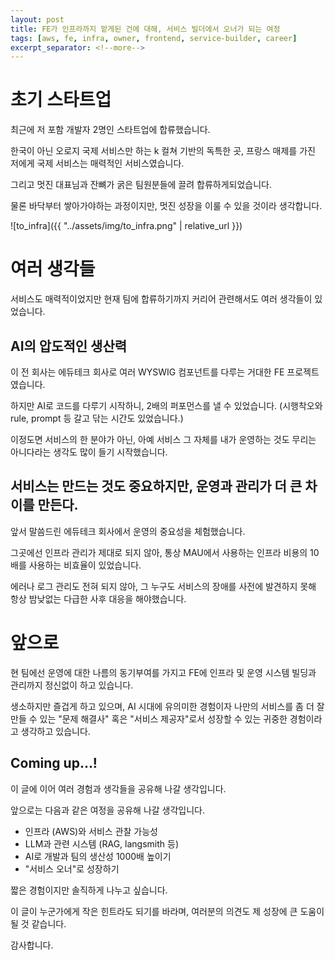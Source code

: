 ```yaml
---
layout: post
title: FE가 인프라까지 맡게된 건에 대해, 서비스 빌더에서 오너가 되는 여정
tags: [aws, fe, infra, owner, frontend, service-builder, career]
excerpt_separator: <!--more-->
---
```


# 초기 스타트업

최근에 저 포함 개발자 2명인 스타트업에 합류했습니다.

한국이 아닌 오로지 국제 서비스만 하는 k 컬쳐 기반의 독특한 곳, 프랑스 매제를 가진 저에게 국제 서비스는 매력적인 서비스였습니다.

그리고 멋진 대표님과 잔뼈가 굵은 팀원분들에 끌려 합류하게되었습니다.

물론 바닥부터 쌓아가야하는 과정이지만, 멋진 성장을 이룰 수 있을 것이라 생각합니다.

![to_infra]({{ "../assets/img/to_infra.png" | relative_url }})

<!--more-->

# 여러 생각들

서비스도 매력적이었지만 현재 팀에 합류하기까지 커리어 관련해서도 여러 생각들이 있었습니다.

## AI의 압도적인 생산력

이 전 회사는 에듀테크 회사로 여러 WYSWIG 컴포넌트를 다루는 거대한 FE 프로젝트였습니다.

하지만 AI로 코드를 다루기 시작하니, 2배의 퍼포먼스를 낼 수 있었습니다. (시행착오와 rule, prompt 등 갈고 닦는 시간도 있었습니다.)

이정도면 서비스의 한 분야가 아닌, 아예 서비스 그 자체를 내가 운영하는 것도 무리는 아니다라는 생각도 많이 들기 시작했습니다.

## 서비스는 만드는 것도 중요하지만, 운영과 관리가 더 큰 차이를 만든다.

앞서 말씀드린 에듀테크 회사에서 운영의 중요성을 체험했습니다.

그곳에선 인프라 관리가 제대로 되지 않아, 통상 MAU에서 사용하는 인프라 비용의 10배를 사용하는 비효율이 있었습니다.

에러나 로그 관리도 전혀 되지 않아, 그 누구도 서비스의 장애를 사전에 발견하지 못해 항상 밤낮없는 다급한 사후 대응을 해야했습니다.

# 앞으로

현 팀에선 운영에 대한 나름의 동기부여를 가지고 FE에 인프라 및 운영 시스템 빌딩과 관리까지 정신없이 하고 있습니다.

생소하지만 즐겁게 하고 있으며, AI 시대에 유의미한 경험이자 나만의 서비스를 좀 더 잘 만들 수 있는 "문제 해결사" 혹은 "서비스 제공자"로서 성장할 수 있는 귀중한 경험이라고 생각하고 있습니다.

## Coming up...!

이 글에 이어 여러 경험과 생각들을 공유해 나갈 생각입니다.

앞으로는 다음과 같은 여정을 공유해 나갈 생각입니다.

- 인프라 (AWS)와 서비스 관찰 가능성
- LLM과 관련 시스템 (RAG, langsmith 등)
- AI로 개발과 팀의 생산성 1000배 높이기
- "서비스 오너"로 성장하기

짧은 경험이지만 솔직하게 나누고 싶습니다.

이 글이 누군가에게 작은 힌트라도 되기를 바라며, 여러분의 의견도 제 성장에 큰 도움이 될 것 같습니다.

감사합니다.
